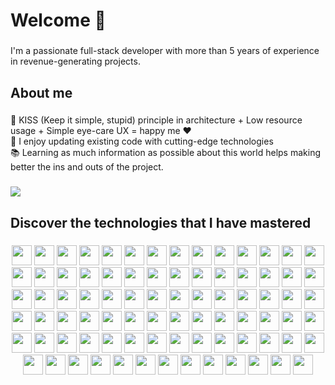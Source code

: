 <h1 align="left">Welcome 👋</h1>

###

<p align="left">I'm a passionate full-stack developer with more than 5 years of experience in revenue-generating projects.</p>

###

<h2 align="left">About me</h2>

###

<p align="left">🎯 KISS (Keep it simple, stupid) principle in architecture + Low resource usage + Simple eye-care UX = happy me ❤️<br>🎲 I enjoy updating existing code with cutting-edge technologies<br>📚  Learning as much information as possible about this world helps making better the ins and outs of the project.</p>

###

<picture>
  <source
    srcset="https://github-readme-stats.vercel.app/api?username=l-you&show_icons=true&hide=stars&show=reviews,discussions_started,discussions_answered,prs_merged,prs_merged_percentage&include_all_commits=true&theme=dark"
    media="(prefers-color-scheme: dark)"
  />
  <source
    srcset="https://github-readme-stats.vercel.app/api?username=l-you&show_icons=true&hide=stars&show=reviews,discussions_started,discussions_answered,prs_merged,prs_merged_percentage&include_all_commits=true"
    media="(prefers-color-scheme: light), (prefers-color-scheme: no-preference)"
  />
  <img src="https://github-readme-stats.vercel.app/api?username=l-you&show_icons=true&hide=stars&show=reviews,discussions_started,discussions_answered,prs_merged,prs_merged_percentage&include_all_commits=true" />
</picture>


###

<h2 align="left">Discover the technologies that I have mastered</h2>

###

<div align="center">
<img height="32" width="32" src="https://cdn.simpleicons.org/html5/white/dark" />
<img height="32" width="32" src="https://cdn.simpleicons.org/javascript/white/dark" />
<img height="32" width="32" src="https://cdn.simpleicons.org/googleappsscript/white/dark" />
<img height="32" width="32" src="https://cdn.simpleicons.org/typescript/white/dark" />
<img height="32" width="32" src="https://cdn.simpleicons.org/goland/white/dark" />
<img height="32" width="32" src="https://cdn.simpleicons.org/go/white/dark" />
<img height="32" width="32" src="https://cdn.simpleicons.org/googleads/white/dark" />
<img height="32" width="32" src="https://cdn.simpleicons.org/googletagmanager/white/dark" />
<img height="32" width="32" src="https://cdn.simpleicons.org/rust/white/dark" />
<img height="32" width="32" src="https://cdn.simpleicons.org/php/white/dark" />
<img height="32" width="32" src="https://cdn.simpleicons.org/phpstorm/white/dark" />
<img height="32" width="32" src="https://cdn.simpleicons.org/symfony/white/dark" />
<img height="32" width="32" src="https://cdn.simpleicons.org/docker/white/dark" />
<img height="32" width="32" src="https://cdn.simpleicons.org/meilisearch/white/dark" />
<img height="32" width="32" src="https://cdn.simpleicons.org/eslint/white/dark" />
<img height="32" width="32" src="https://cdn.simpleicons.org/prettier/white/dark" />
<img height="32" width="32" src="https://cdn.simpleicons.org/autoprefixer/white/dark" />
<img height="32" width="32" src="https://cdn.simpleicons.org/nextdotjs/white/dark" />
<img height="32" width="32" src="https://cdn.simpleicons.org/shadcnui/white/dark" />
<img height="32" width="32" src="https://cdn.simpleicons.org/mui/white/dark" />
<img height="32" width="32" src="https://cdn.simpleicons.org/homebrew/white/dark" />
<img height="32" width="32" src="https://cdn.simpleicons.org/linux/white/dark" />
<img height="32" width="32" src="https://cdn.simpleicons.org/ubuntu/white/dark" />
<img height="32" width="32" src="https://cdn.simpleicons.org/shell/white/dark" />
<img height="32" width="32" src="https://cdn.simpleicons.org/shopify/white/dark" />
<img height="32" width="32" src="https://cdn.simpleicons.org/webassembly/white/dark" />
<img height="32" width="32" src="https://cdn.simpleicons.org/webstorm/white/dark" />
<img height="32" width="32" src="https://cdn.simpleicons.org/redis/white/dark" />
<img height="32" width="32" src="https://cdn.simpleicons.org/nginx/white/dark" />
<img height="32" width="32" src="https://cdn.simpleicons.org/gin/white/dark" />
<img height="32" width="32" src="https://cdn.simpleicons.org/graphql/white/dark" />
<img height="32" width="32" src="https://cdn.simpleicons.org/apollographql/white/dark" />
<img height="32" width="32" src="https://cdn.simpleicons.org/wordpress/white/dark" />
<img height="32" width="32" src="https://cdn.simpleicons.org/github/white/dark" />
<img height="32" width="32" src="https://cdn.simpleicons.org/githubactions/white/dark" />
<img height="32" width="32" src="https://cdn.simpleicons.org/gitlab/white/dark" />
<img height="32" width="32" src="https://cdn.simpleicons.org/css3/white/dark" />
<img height="32" width="32" src="https://cdn.simpleicons.org/cssmodules/white/dark" />
<img height="32" width="32" src="https://cdn.simpleicons.org/tailwindcss/white/dark" />
<img height="32" width="32" src="https://cdn.simpleicons.org/purgecss/white/dark" />
<img height="32" width="32" src="https://cdn.simpleicons.org/sass/white/dark" />
<img height="32" width="32" src="https://cdn.simpleicons.org/nodedotjs/white/dark" />
<img height="32" width="32" src="https://cdn.simpleicons.org/tsnode/white/dark" />
<img height="32" width="32" src="https://cdn.simpleicons.org/bun/white/dark" />
<img height="32" width="32" src="https://cdn.simpleicons.org/ffmpeg/white/dark" />
<img height="32" width="32" src="https://cdn.simpleicons.org/codepen/white/dark" />
<img height="32" width="32" src="https://cdn.simpleicons.org/codesandbox/white/dark" />
<img height="32" width="32" src="https://cdn.simpleicons.org/mysql/white/dark" />
<img height="32" width="32" src="https://cdn.simpleicons.org/contentful/white/dark" />
<img height="32" width="32" src="https://cdn.simpleicons.org/fishshell/white/dark" />
<img height="32" width="32" src="https://cdn.simpleicons.org/openssl/white/dark" />
<img height="32" width="32" src="https://cdn.simpleicons.org/openapiinitiative/white/dark" />
<img height="32" width="32" src="https://cdn.simpleicons.org/openai/white/dark" />
<img height="32" width="32" src="https://cdn.simpleicons.org/cloudflare/white/dark" />
<img height="32" width="32" src="https://cdn.simpleicons.org/apache/white/dark" />
<img height="32" width="32" src="https://cdn.simpleicons.org/react/white/dark" />
<img height="32" width="32" src="https://cdn.simpleicons.org/remark/white/dark" />
<img height="32" width="32" src="https://cdn.simpleicons.org/markdown/white/dark" />
<img height="32" width="32" src="https://cdn.simpleicons.org/sharp/white/dark" />
<img height="32" width="32" src="https://cdn.simpleicons.org/zod/white/dark" />
<img height="32" width="32" src="https://cdn.simpleicons.org/tauri/white/dark" />
<img height="32" width="32" src="https://cdn.simpleicons.org/postcss/white/dark" />
<img height="32" width="32" src="https://cdn.simpleicons.org/postgresql/white/dark" />
<img height="32" width="32" src="https://cdn.simpleicons.org/pwa/white/dark" />
<img height="32" width="32" src="https://cdn.simpleicons.org/googlesearchconsole/white/dark" />
<img height="32" width="32" src="https://cdn.simpleicons.org/woocommerce/white/dark" />
<img height="32" width="32" src="https://cdn.simpleicons.org/pnpm/white/dark" />
<img height="32" width="32" src="https://cdn.simpleicons.org/npm/white/dark" />
<img height="32" width="32" src="https://cdn.simpleicons.org/yarn/white/dark" />
<img height="32" width="32" src="https://cdn.simpleicons.org/rabbitmq/white/dark" />
<img height="32" width="32" src="https://cdn.simpleicons.org/mariadb/white/dark" />
<img height="32" width="32" src="https://cdn.simpleicons.org/arduino/white/dark" />
<img height="32" width="32" src="https://cdn.simpleicons.org/webpack/white/dark" />
<img height="32" width="32" src="https://cdn.simpleicons.org/esbuild/white/dark" />
<img height="32" width="32" src="https://cdn.simpleicons.org/reacthookform/white/dark" />
<img height="32" width="32" src="https://cdn.simpleicons.org/mocha/white/dark" />
<img height="32" width="32" src="https://cdn.simpleicons.org/wakatime/white/dark" />
<img height="32" width="32" src="https://cdn.simpleicons.org/alpinelinux/white/dark" />
<img height="32" width="32" src="https://cdn.simpleicons.org/testinglibrary/white/dark" />
<img height="32" width="32" src="https://cdn.simpleicons.org/jest/white/dark" />
<img height="32" width="32" src="https://cdn.simpleicons.org/torproject/white/dark" />
<img height="32" width="32" src="https://cdn.simpleicons.org/turborepo/white/dark" />
<img height="32" width="32" src="https://cdn.simpleicons.org/obsidian/white/dark" />


</div>



